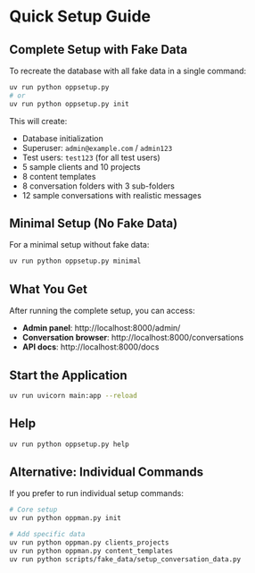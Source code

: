 # Quick Setup Guide

## Complete Setup with Fake Data

To recreate the database with all fake data in a single command:

```bash
uv run python oppsetup.py
# or
uv run python oppsetup.py init
```

This will create:
- Database initialization
- Superuser: `admin@example.com` / `admin123`
- Test users: `test123` (for all test users)
- 5 sample clients and 10 projects
- 8 content templates
- 8 conversation folders with 3 sub-folders
- 12 sample conversations with realistic messages

## Minimal Setup (No Fake Data)

For a minimal setup without fake data:

```bash
uv run python oppsetup.py minimal
```

## What You Get

After running the complete setup, you can access:

- **Admin panel**: http://localhost:8000/admin/
- **Conversation browser**: http://localhost:8000/conversations
- **API docs**: http://localhost:8000/docs

## Start the Application

```bash
uv run uvicorn main:app --reload
```

## Help

```bash
uv run python oppsetup.py help
```

## Alternative: Individual Commands

If you prefer to run individual setup commands:

```bash
# Core setup
uv run python oppman.py init

# Add specific data
uv run python oppman.py clients_projects
uv run python oppman.py content_templates
uv run python scripts/fake_data/setup_conversation_data.py
```

